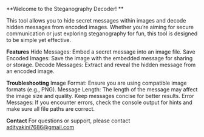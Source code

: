 **Welcome to the Steganography Decoder! **

This tool allows you to hide secret messages within images and decode hidden messages from encoded images. Whether you’re aiming for secure communication or just exploring steganography for fun, this tool is designed to be simple yet effective.

**Features**
Hide Messages: Embed a secret message into an image file.
Save Encoded Images: Save the image with the embedded message for sharing or storage.
Decode Messages: Extract and reveal the hidden message from an encoded image.

**Troubleshooting**
Image Format: Ensure you are using compatible image formats (e.g., PNG).
Message Length: The length of the message may affect the image size and quality. Keep messages concise for better results.
Error Messages: If you encounter errors, check the console output for hints and make sure all file paths are correct.


**Contact**
For questions or support, please contact adityakini7686@gmail.com
